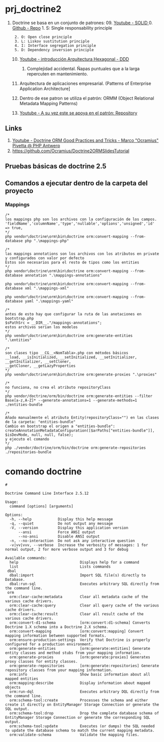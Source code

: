# prj_doctrine2

1. Doctrine se basa en un conjunto de patrones:
    09. [Youtube - SOLID ](https://www.youtube.com/watch?v=xrZ5KYw5_Zw)
        0. [Github - Repo](https://github.com/leomicheloni/SOLID-Principles-examples)
        1. S: Single responsability principle
            
        2. O: Open close principle
        3. L: Liskov sustitution principle
        4. I: Interface segregation principle
        5. D: Dependency inversion principle

    10. [Youtube - introducción Arquitectura Hexagonal - DDD](https://www.youtube.com/watch?v=GZ9ic9QSO5U)
        1. Complejidad accidental. Ñapas puntuales que a la larga repercuten en mantenimiento.
        
    20. Arquitectura de aplicaciones empresarial. (Patterns of Enterprise Application Architecture]
    30. Dentro de ese patron se utiliza el patrón: ORMM (Object Relational Metadata Mapping Patterns)
    40. [Youtube - A su vez este se apoya en el patrón: Repository](https://www.youtube.com/watch?v=mb6bwnEaZ3U)

## Links
1. [Youtube - Doctrine ORM Good Practices and Tricks - Marco "Ocramius" Pivetta @ PHP Antwerp](https://www.youtube.com/watch?v=j4nS_dGxxs8)
2. https://github.com/Ocramius/Doctrine2ORMSlidesTutorial

## Pruebas básicas de doctrine 2.5


## Comandos a ejecutar dentro de la carpeta del proyecto

### Mappings
```
/*
los mappings php son los archivos con la configuración de los campos.
'fieldName','columnName','type','nullable','options','unsigned','id' => true,
*/
php vendor\doctrine\orm\bin\doctrine orm:convert-mapping --from-database php ".\mappings-php"

/*
las mappings annotations son los archivos con los atributos en private y configurados con valor por defecto
Estos son necesarios para el resto de tipos como los entities
*/
php vendor\doctrine\orm\bin\doctrine orm:convert-mapping --from-database annotation ".\mappings-annotations"

php vendor\doctrine\orm\bin\doctrine orm:convert-mapping --from-database xml ".\mappings-xml"

php vendor\doctrine\orm\bin\doctrine orm:convert-mapping --from-database yaml ".\mappings-yaml"

/*
antes de esto hay que configurar la ruta de las anotaciones en bootstrap.php
$sPathSrc = __DIR__."/mappings-annotations";
estos archivos serian los modelos
*/
php vendor\doctrine\orm\bin\doctrine orm:generate-entities ".\entities"

/*
son clases tipo __CG__<NomTabla>.php con métodos básicos 
__load, __isInitialized, __setInitialized, __setInitializer, __getInitializer, __setCloner,
__getCloner, __getLazyProperties
*/
php vendor\doctrine\orm\bin\doctrine orm:generate-proxies ".\proxies"

/*
no funciona, no crea el atributo repositoryClass
*/
php vendor/doctrine/orm/bin/doctrine orm:generate-entities --filter Base[a-z,A-Z]* --generate-annotations=1 --generate-methods=1  ./entities-bundle

/*
Añado manualmente el atributo Entity(repositoryClass="") en las clases de la carpeta: "entities-bundle"
Cambio en bootstrap el origen a "entities-bundle":
createAnnotationMetadataConfiguration([$arPaths["entities-bundle"]], $isDevMode, null, null, false);
y ejecuto el comando
*/
php ./vendor/doctrine/orm/bin/doctrine orm:generate-repositories ./repositories-bundle

```

# comando doctrine
```
# 

Doctrine Command Line Interface 2.5.12

Usage:
  command [options] [arguments]

Options:
  -h, --help            Display this help message
  -q, --quiet           Do not output any message
  -V, --version         Display this application version
      --ansi            Force ANSI output
      --no-ansi         Disable ANSI output
  -n, --no-interaction  Do not ask any interactive question
  -v|vv|vvv, --verbose  Increase the verbosity of messages: 1 for normal output, 2 for more verbose output and 3 for debug

Available commands:
  help                            Displays help for a command
  list                            Lists commands
 dbal
  dbal:import                     Import SQL file(s) directly to Database.
  dbal:run-sql                    Executes arbitrary SQL directly from the command line.
 orm
  orm:clear-cache:metadata        Clear all metadata cache of the various cache drivers.
  orm:clear-cache:query           Clear all query cache of the various cache drivers.
  orm:clear-cache:result          Clear all result cache of the various cache drivers.
  orm:convert-d1-schema           [orm:convert:d1-schema] Converts Doctrine 1.X schema into a Doctrine 2.X schema.
  orm:convert-mapping             [orm:convert:mapping] Convert mapping information between supported formats.
  orm:ensure-production-settings  Verify that Doctrine is properly configured for a production environment.
  orm:generate-entities           [orm:generate:entities] Generate entity classes and method stubs from your mapping information.
  orm:generate-proxies            [orm:generate:proxies] Generates proxy classes for entity classes.
  orm:generate-repositories       [orm:generate:repositories] Generate repository classes from your mapping information.
  orm:info                        Show basic information about all mapped entities
  orm:mapping:describe            Display information about mapped objects
  orm:run-dql                     Executes arbitrary DQL directly from the command line.
  orm:schema-tool:create          Processes the schema and either create it directly on EntityManager Storage Connection or generate the SQL output.
  orm:schema-tool:drop            Drop the complete database schema of EntityManager Storage Connection or generate the corresponding SQL output.
  orm:schema-tool:update          Executes (or dumps) the SQL needed to update the database schema to match the current mapping metadata.
  orm:validate-schema             Validate the mapping files.
```

